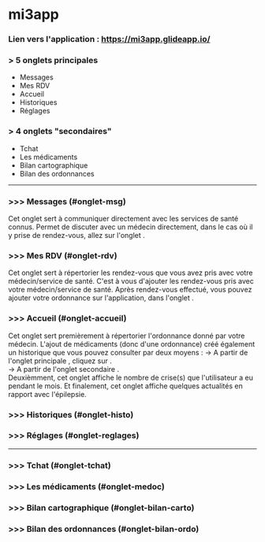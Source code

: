 # mi3app

### Lien vers l'application : https://mi3app.glideapp.io/



### > 5 onglets principales
- <a name="onglet-msg">Messages</a>
- <a name="onglet-rdv">Mes RDV</a>
- <a name="onglet-accueil">Accueil</a>
- <a name="onglet-histo">Historiques</a>
- <a name="onglet-reglages">Réglages</a>

### > 4 onglets "secondaires"
- <a name="onglet-tchat">Tchat</a>
- <a name="onglet-medoc">Les médicaments</a>
- <a name="onglet-bilan-carto">Bilan cartographique</a>
- <a name="onglet-bilan-ordo">Bilan des ordonnances</a>

_____________________________________________________________________________________

### >>> Messages (#onglet-msg)
Cet onglet sert à communiquer directement avec les services de santé connus.
Permet de discuter avec un médecin directement, dans le cas où il y prise de rendez-vous, allez sur l'onglet <Mes RDV>.

### >>> Mes RDV (#onglet-rdv)
Cet onglet sert à répertorier les rendez-vous que vous avez pris avec votre médecin/service de santé.
C'est à vous d'ajouter les rendez-vous pris avec votre médecin/service de santé.
Après rendez-vous effectué, vous pouvez ajouter votre ordonnance sur l'application, dans l'onglet <Accueil>.

### >>> Accueil (#onglet-accueil)
Cet onglet sert premièrement à répertorier l'ordonnance donné par votre médecin.
L'ajout de médicaments (donc d'une ordonnance) créé également un historique que vous pouvez consulter par deux moyens :
-> A partir de l'onglet principale <Historiques>, cliquez sur <Bilan des ordonnances>.</br>
-> A partir de l'onglet secondaire <Bilan des ordonnances>.</br>
Deuxièmment, cet onglet affiche le nombre de crise(s) que l'utilisateur a eu pendant le mois.
Et finalement, cet onglet affiche quelques actualités en rapport avec l'épilepsie.

### >>> Historiques (#onglet-histo)

### >>> Réglages (#onglet-reglages)

_____________________________________________________________________________________

### >>> Tchat (#onglet-tchat)

### >>> Les médicaments (#onglet-medoc)

### >>> Bilan cartographique (#onglet-bilan-carto)

### >>> Bilan des ordonnances (#onglet-bilan-ordo)




